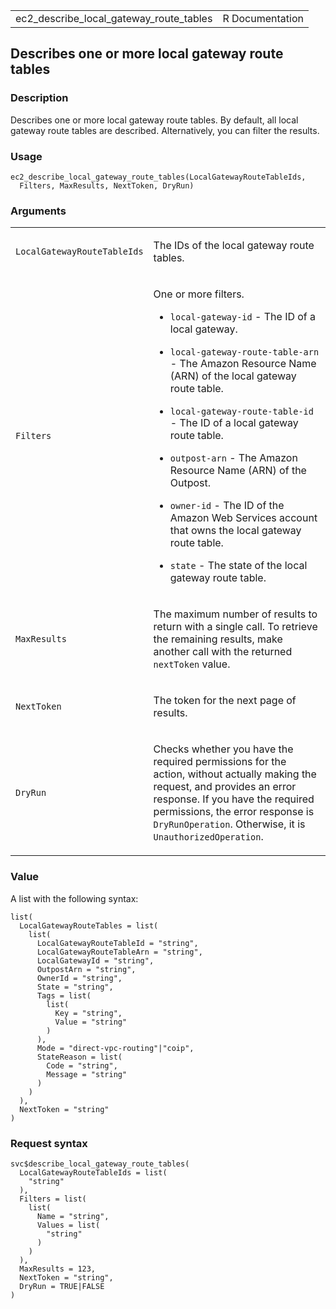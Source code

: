 <table style="width: 100%;">
<tbody>
<tr class="odd">
<td>ec2_describe_local_gateway_route_tables</td>
<td style="text-align: right;">R Documentation</td>
</tr>
</tbody>
</table>

## Describes one or more local gateway route tables

### Description

Describes one or more local gateway route tables. By default, all local
gateway route tables are described. Alternatively, you can filter the
results.

### Usage

    ec2_describe_local_gateway_route_tables(LocalGatewayRouteTableIds,
      Filters, MaxResults, NextToken, DryRun)

### Arguments

<table>
<colgroup>
<col style="width: 35%" />
<col style="width: 65%" />
</colgroup>
<tbody>
<tr class="odd">
<td><code
id="ec2_describe_local_gateway_route_tables_:_LocalGatewayRouteTableIds">LocalGatewayRouteTableIds</code></td>
<td><p>The IDs of the local gateway route tables.</p></td>
</tr>
<tr class="even">
<td><code
id="ec2_describe_local_gateway_route_tables_:_Filters">Filters</code></td>
<td><p>One or more filters.</p>
<ul>
<li><p><code>local-gateway-id</code> - The ID of a local
gateway.</p></li>
<li><p><code>local-gateway-route-table-arn</code> - The Amazon Resource
Name (ARN) of the local gateway route table.</p></li>
<li><p><code>local-gateway-route-table-id</code> - The ID of a local
gateway route table.</p></li>
<li><p><code>outpost-arn</code> - The Amazon Resource Name (ARN) of the
Outpost.</p></li>
<li><p><code>owner-id</code> - The ID of the Amazon Web Services account
that owns the local gateway route table.</p></li>
<li><p><code>state</code> - The state of the local gateway route
table.</p></li>
</ul></td>
</tr>
<tr class="odd">
<td><code
id="ec2_describe_local_gateway_route_tables_:_MaxResults">MaxResults</code></td>
<td><p>The maximum number of results to return with a single call. To
retrieve the remaining results, make another call with the returned
<code>nextToken</code> value.</p></td>
</tr>
<tr class="even">
<td><code
id="ec2_describe_local_gateway_route_tables_:_NextToken">NextToken</code></td>
<td><p>The token for the next page of results.</p></td>
</tr>
<tr class="odd">
<td><code
id="ec2_describe_local_gateway_route_tables_:_DryRun">DryRun</code></td>
<td><p>Checks whether you have the required permissions for the action,
without actually making the request, and provides an error response. If
you have the required permissions, the error response is
<code>DryRunOperation</code>. Otherwise, it is
<code>UnauthorizedOperation</code>.</p></td>
</tr>
</tbody>
</table>

### Value

A list with the following syntax:

    list(
      LocalGatewayRouteTables = list(
        list(
          LocalGatewayRouteTableId = "string",
          LocalGatewayRouteTableArn = "string",
          LocalGatewayId = "string",
          OutpostArn = "string",
          OwnerId = "string",
          State = "string",
          Tags = list(
            list(
              Key = "string",
              Value = "string"
            )
          ),
          Mode = "direct-vpc-routing"|"coip",
          StateReason = list(
            Code = "string",
            Message = "string"
          )
        )
      ),
      NextToken = "string"
    )

### Request syntax

    svc$describe_local_gateway_route_tables(
      LocalGatewayRouteTableIds = list(
        "string"
      ),
      Filters = list(
        list(
          Name = "string",
          Values = list(
            "string"
          )
        )
      ),
      MaxResults = 123,
      NextToken = "string",
      DryRun = TRUE|FALSE
    )
